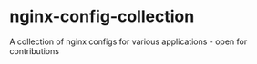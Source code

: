 # nginx-config-collection
A collection of nginx configs for various applications - open for contributions
